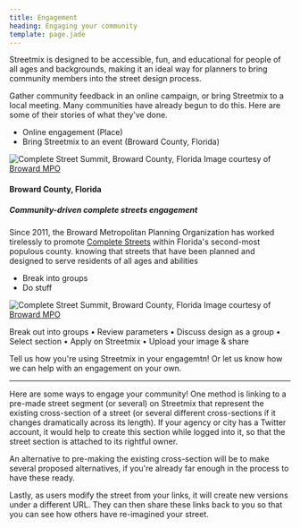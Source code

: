 ```yaml
---
title: Engagement
heading: Engaging your community
template: page.jade
---
```


Streetmix is designed to be accessible, fun, and educational for people of all ages and backgrounds, making it an ideal way for planners to bring community members into the street design process.

Gather community feedback in an online campaign, or bring Streetmix to a local meeting. Many communities have already begun to do this. Here are some of their stories of what they've done.

- Online engagement (Place)
- Bring Streetmix to an event (Broward County, Florida)

![Complete Street Summit, Broward County, Florida](/images/broward-02.jpg)
<span class='caption'>Image courtesy of [Broward MPO](http://www.browardmpo.org/)</span>

#### Broward County, Florida
##### Community-driven complete streets engagement

Since 2011, the Broward Metropolitan Planning Organization has worked tirelessly to promote [Complete Streets](http://www.smartgrowthamerica.org/complete-streets) within Florida's second-most populous county.  knowing that streets that have been planned and designed to serve residents of all ages and abilities

<!--
"Quote from a person", said Priscilla FishingChick, community manager for the Broward MPO. In January 2014, the MPO did their Safe Streets Summit to present a bunch of complete streets proposals and celebrate or talk about their complete streets guides. To help people understand what's going on and learn about complete streets they did a thing to have people play around with what they can put inside of a.
// -->
  - Break into groups
  - Do stuff

![Complete Street Summit, Broward County, Florida](/images/broward-01.jpg)
<span class='caption'>Image courtesy of [Broward MPO](http://www.browardmpo.org/)</span>



Break out into groups
• Review parameters
• Discuss design as a group
• Select section
• Apply on Streetmix
• Upload your image & share


Tell us how you're using Streetmix in your engagemtn! Or let us know how we can help with an engagement on your own.


----


Here are some ways to engage your community! One method is linking to a pre-made street segment (or several) on Streetmix that represent the existing cross-section of a street (or several different cross-sections if it changes dramatically across its length). If your agency or city has a Twitter account, it would help to create this section while logged into it, so that the street section is attached to its rightful owner.

An alternative to pre-making the existing cross-section will be to make several proposed alternatives, if you're already far enough in the process to have these ready.

Lastly, as users modify the street from your links, it will create new versions under a different URL. They can then share these links back to you so that you can see how others have re-imagined your street.


